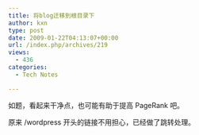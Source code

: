 ```yaml
---
title: 将blog迁移到根目录下
author: kxn
type: post
date: 2009-01-22T04:13:07+00:00
url: /index.php/archives/219
views:
  - 436
categories:
  - Tech Notes

---
```

如题，看起来干净点，也可能有助于提高 PageRank 吧。

原来 /wordpress 开头的链接不用担心，已经做了跳转处理。